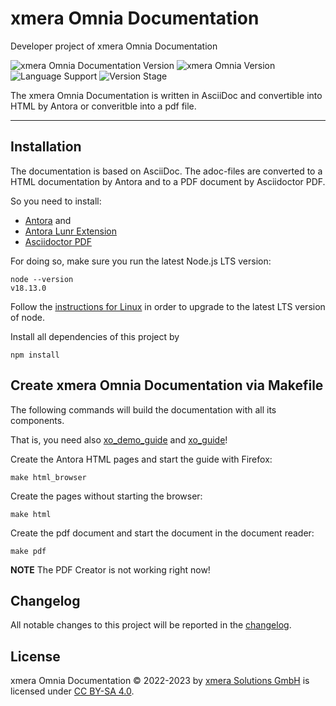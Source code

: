 # xmera Omnia Documentation

Developer project of xmera Omnia Documentation

![xmera Omnia Documentation Version](https://img.shields.io/badge/xmera_Omnia_Documentation-1.0.0-red) ![xmera Omnia Version](https://img.shields.io/badge/xmera_Omnia-v4.0.z-blue) ![Language Support](https://img.shields.io/badge/Languages-de-green) ![Version Stage](https://img.shields.io/badge/Stage-release-important)

The xmera Omnia Documentation is written in AsciiDoc and convertible into HTML by Antora or converitble into a pdf file.

---

## Installation

The documentation is based on AsciiDoc. The adoc-files are converted to a HTML documentation by Antora and to a PDF document by Asciidoctor PDF.

So you need to install:

- [Antora](https://docs.antora.org/antora/latest/install/install-antora/) and
- [Antora Lunr Extension](https://docs.antora.org/antora/latest/extend/supported-components/#component-matrix)
- [Asciidoctor PDF](https://asciidoctor.org/docs/asciidoctor-pdf/#install-the-published-gem)

For doing so, make sure you run the latest Node.js LTS version:

    node --version
    v18.13.0

Follow the [instructions for Linux](https://docs.antora.org/antora/latest/install/linux-requirements/#upgrade-node) in order to upgrade to the latest LTS version of node.

Install all dependencies of this project by

    npm install

## Create xmera Omnia Documentation via Makefile

The following commands will build the documentation with all its components.

That is, you need also [xo_demo_guide](https://github.com/xmera-circle/xo_demo_guide) and [xo_guide](https://github.com/xmera-circle/xo_guide)!

Create the Antora HTML pages and start the guide with Firefox:

    make html_browser

Create the pages without starting the browser:

    make html

Create the pdf document and start the document in the document reader:

    make pdf

**NOTE** The PDF Creator is not working right now!

## Changelog

All notable changes to this project will be reported in the [changelog](https://circle.xmera.de/projects/xmera-omnia-guide/repository/xo_guide/revisions/develop/entry//CHANGELOG.md).

## License

xmera Omnia Documentation © 2022-2023 by [xmera Solutions GmbH](https://xmera.de) is licensed under [CC BY-SA 4.0](https://creativecommons.org/licenses/by-sa/4.0/deed.en).

